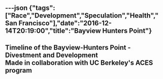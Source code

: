 ---json
{"tags":["Race","Development","Speculation","Health","San Francisco"],"date":"2016-12-14T20:19:00","title":"Bayview Hunters Point"}
---

Timeline of the Bayview-Hunters Point - Divestment and Development  
Made in collaboration with UC Berkeley's ACES program
--------------------------------------------------------------------------------------------------------------------------
